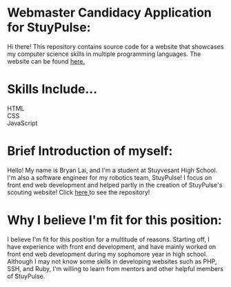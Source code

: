 # Webmaster Candidacy Application for StuyPulse:
Hi there! This repository contains source code for a website that showcases my computer science skills in multiple programming languages. The website can be found <a href="https://stuypulse.com/"> here. </a>
# Skills Include...
HTML <br>
CSS <br>
JavaScript </p>
# Brief Introduction of myself:
Hello! My name is Bryan Lai, and I'm a student at Stuyvesant High School. I'm also a software engineer for my robotics team, StuyPulse! I focus on front end web development and helped partly in the creation of StuyPulse's scouting website! Click <a href="https://github.com/Team694/scoutpulse2018"> here </a> to see the repository! 
# Why I believe I'm fit for this position:
I believe I'm fit for this position for a multitude of reasons. Starting off, I have experience with front end development, and have mainly worked on front end web development during my sophomore year in high school. Although I may not know some skills in developing websites such as PHP, SSH, and Ruby, I'm willing to learn from mentors and other helpful members of StuyPulse. 
